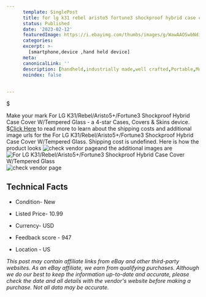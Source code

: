 ```yaml
---
      template: SinglePost
      title: for lg k31 rebel aristo5 fortune3 shockproof hybrid case cover w tempered glass
      status: Published
      date: '2023-02-12'
      featuredImage: https://i.ebayimg.com/thumbs/images/g/WawAAOSwbNdiOXSY/s-l225.jpg
      categories: 
      excerpt: >-
        [smartphone,device ,hand held device]
      meta:
      canonicalLink: ''
      description: [handheld,industrially made,well crafted,Portable,Mobile,Compact,Convenient,Lightweight,Maneuverable,Man-portable,Miniature,Carriable,Hand-held,Light,Holdable,Transportable,Mobile device,Pocket-sized,On-the-go,Wireless,Cordless,Compact size,Convenient size, smartphone,device ,hand held device]
      noindex: false
      
        
---
```

$

Make your mark For LG K31/Rebel/Aristo5+/Fortune3 Shockproof Hybrid Case Cover W/Tempered Glass - a 4-star Cases, Covers & Skins device.
$[Click Here](https://www.ebay.com/itm/204184580065?hash=item2f8a596fe1%3Ag%3AWawAAOSwbNdiOXSY&mkevt=1&mkcid=1&mkrid=711-53200-19255-0&campid=%253CePNCampaignId%253E&customid=%253CreferenceId%253E&toolid=10049) to read more to learn about the shipping costs and additional image urls for the For LG K31/Rebel/Aristo5+/Fortune3 Shockproof Hybrid Case Cover W/Tempered Glass. Shipping cost is undefined. Here is how the product looks ![check vendor page](https://i.ebayimg.com/thumbs/images/g/WawAAOSwbNdiOXSY/s-l225.jpg)and the additional images are![For LG K31/Rebel/Aristo5+/Fortune3 Shockproof Hybrid Case Cover W/Tempered Glass](https://i.ebayimg.com/images/g/WawAAOSwbNdiOXSY/s-l1600.jpg)![check vendor page](https://origin-galleryplus.ebayimg.com/ws/web/204184580065_2_0_1/225x225.jpg,https://origin-galleryplus.ebayimg.com/ws/web/204184580065_3_0_1/225x225.jpg,https://origin-galleryplus.ebayimg.com/ws/web/204184580065_4_0_1/225x225.jpg,https://origin-galleryplus.ebayimg.com/ws/web/204184580065_5_0_1/225x225.jpg,https://origin-galleryplus.ebayimg.com/ws/web/204184580065_6_0_1/225x225.jpg,https://origin-galleryplus.ebayimg.com/ws/web/204184580065_7_0_1/225x225.jpg,https://origin-galleryplus.ebayimg.com/ws/web/204184580065_8_0_1/225x225.jpg,https://origin-galleryplus.ebayimg.com/ws/web/204184580065_9_0_1/225x225.jpg,https://origin-galleryplus.ebayimg.com/ws/web/204184580065_10_0_1/225x225.jpg,https://origin-galleryplus.ebayimg.com/ws/web/204184580065_11_0_1/225x225.jpg,https://origin-galleryplus.ebayimg.com/ws/web/204184580065_12_0_1/225x225.jpg)



 ## Technical Facts 



     
      

 - Condition- New 


      

 - Listed Price- 10.99 


      

 - Currency- USD 


      

 - Feedback score - 947 


      

 - Location - US 


      
      

 *_This post may contain affiliate links from eBay and other third-party websites. As an eBay affiliate, we earn from qualifying purchases. Although we do our best to keep the information up-to-date and accurate, please check the date and all details with the vendor's website before making a purchase. Not all data may be accurate._*






